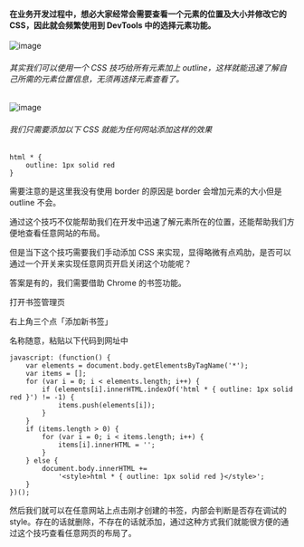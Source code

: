 
#### 在业务开发过程中，想必大家经常会需要查看一个元素的位置及大小并修改它的 CSS，因此就会频繁使用到 DevTools 中的选择元素功能。

![image](https://mmbiz.qpic.cn/mmbiz_png/tibUxowsg9P0t9AwB0EtUsxc8ice3Hl4QdQUIO8XECJU2fFz2usUtK1tTdtwMINfiafPs3CO9YG3zO4tGMTYB5zsA/640?wx_fmt=png)

###### 其实我们可以使用一个 CSS 技巧给所有元素加上 outline，这样就能迅速了解自己所需的元素位置信息，无须再选择元素查看了。
![image](https://mmbiz.qpic.cn/mmbiz_png/tibUxowsg9P0t9AwB0EtUsxc8ice3Hl4QdKOCULLmzld5hBeDQ3BVQpKhnFe0vlcdiaoaAaFGcI3gjODcgeVibgE3g/640?wx_fmt=png)


<html>
<!--在这里插入内容-->
</html>

###### 我们只需要添加以下 CSS 就能为任何网站添加这样的效果


```
html * {
    outline: 1px solid red
}
```
需要注意的是这里我没有使用 border 的原因是 border 会增加元素的大小但是 outline 不会。

通过这个技巧不仅能帮助我们在开发中迅速了解元素所在的位置，还能帮助我们方便地查看任意网站的布局。

但是当下这个技巧需要我们手动添加 CSS 来实现，显得略微有点鸡肋，是否可以通过一个开关来实现任意网页开启关闭这个功能呢？

答案是有的，我们需要借助 Chrome 的书签功能。

打开书签管理页

右上角三个点「添加新书签」

名称随意，粘贴以下代码到网址中

```
javascript: (function() {
	var elements = document.body.getElementsByTagName('*');
	var items = [];
	for (var i = 0; i < elements.length; i++) {
		if (elements[i].innerHTML.indexOf('html * { outline: 1px solid red }') != -1) {
			items.push(elements[i]);
		}
	}
	if (items.length > 0) {
		for (var i = 0; i < items.length; i++) {
			items[i].innerHTML = '';
		}
	} else {
		document.body.innerHTML +=
			'<style>html * { outline: 1px solid red }</style>';
	}
})();
```
然后我们就可以在任意网站上点击刚才创建的书签，内部会判断是否存在调试的 style。存在的话就删除，不存在的话就添加，通过这种方式我们就能很方便的通过这个技巧查看任意网页的布局了。
